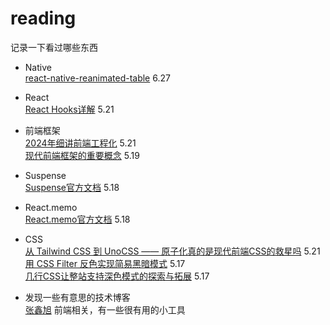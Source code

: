 # reading
记录一下看过哪些东西  

- Native  
[react-native-reanimated-table](https://github.com/dohooo/react-native-reanimated-table) 6.27  

- React  
[React Hooks详解](https://juejin.cn/post/6844903985338400782?searchId=202503262011536F72BED81DD1390E7287) 5.21  
- 前端框架  
[2024年细讲前端工程化](https://juejin.cn/post/7448191774537842714?searchId=202505211543002B87835E6BB1BE6BCD4D) 5.21  
[现代前端框架的重要概念](https://juejin.cn/post/7183639661246414909?searchId=202505191504116F470BD3A2244689EBEB) 5.19  
- Suspense  
[Suspense官方文档](https://react.dev/reference/react/Suspense) 5.18  
- React.memo  
[React.memo官方文档](https://react.dev/reference/react/memo) 5.18  
- CSS  
[从 Tailwind CSS 到 UnoCSS —— 原子化真的是现代前端CSS的救星吗](https://zhuanlan.zhihu.com/p/663336823)  5.21  
[用 CSS Filter 反色实现简易黑暗模式](https://nekonull.me/share/css-filter-dark-mode/)  5.17  
[几行CSS让整站支持深色模式的探索与拓展](https://www.zhangxinxu.com/wordpress/2020/11/css-mix-blend-mode-filter-dark-theme/)  5.17

- 发现一些有意思的技术博客  
[张鑫旭](https://www.zhangxinxu.com/)  前端相关，有一些很有用的小工具  
